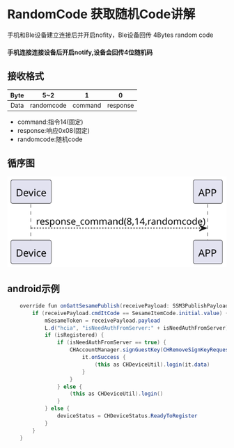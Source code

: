 # RandomCode 获取随机Code讲解
手机和Ble设备建立连接后并开启nofity，Ble设备回传 4Bytes random code
#### 手机连接连接设备后开启notify,设备会回传4位随机码

## 接收格式
| Byte |    5~2     | 1 | 0 |
|:----:|:----------:|:----:|:----:|
| Data | randomcode | command | response  |
- command:指令14(固定)
- response:响应0x08(固定)
- randomcode:随机code

## 循序图
![v](randomcode.svg)





## android示例
``` java
    override fun onGattSesamePublish(receivePayload: SSM3PublishPayload) {
        if (receivePayload.cmdItCode == SesameItemCode.initial.value) {
            mSesameToken = receivePayload.payload
            L.d("hcia", "isNeedAuthFromServer:" + isNeedAuthFromServer)
            if (isRegistered) {
                if (isNeedAuthFromServer == true) {
                    CHAccountManager.signGuestKey(CHRemoveSignKeyRequest(deviceId.toString().uppercase(), mSesameToken.toHexString(), sesame2KeyData!!.secretKey)) {
                        it.onSuccess {
                            (this as CHDeviceUtil).login(it.data)
                        }
                    }
                } else {
                    (this as CHDeviceUtil).login()
                }
            } else {
                deviceStatus = CHDeviceStatus.ReadyToRegister
            }
        }
    }

```
